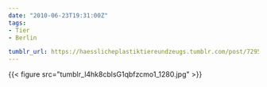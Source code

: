 ```yaml
---
date: "2010-06-23T19:31:00Z"
tags:
- Tier
- Berlin

tumblr_url: https://haesslicheplastiktiereundzeugs.tumblr.com/post/729554745
---
```

{{< figure src="tumblr_l4hk8cblsG1qbfzcmo1_1280.jpg" >}}
